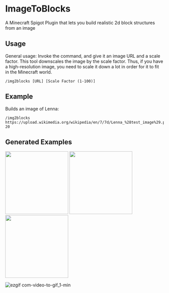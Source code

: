 # ImageToBlocks
A Minecraft Spigot Plugin that lets you build realistic 2d block structures from an image

## Usage
General usage: Invoke the command, and give it an image URL and a scale factor. 
This tool downscales the image by the scale factor. Thus, if you have a high-resolution image, you need to scale it down a lot in order for it to fit in the Minecraft world. 
```
/img2blocks [URL] [Scale Factor (1-100)]
```

## Example
Builds an image of Lenna:
```
/img2blocks https://upload.wikimedia.org/wikipedia/en/7/7d/Lenna_%28test_image%29.png 20
```

## Generated Examples

<img style="display:inline-block" src="https://github.com/travisjayday/ImageToBlocks/assets/10280490/297d1cfd-1fbb-463c-b190-cd68fd0151ba" height="200px"/>
<img style="display:inline-block"  src="https://github.com/travisjayday/ImageToBlocks/assets/10280490/16ff735b-5ee5-4c1a-8c34-9d0ac0664153" height="200px"/>
<img src="https://github.com/travisjayday/ImageToBlocks/assets/10280490/01f0a56f-eea0-46cc-b09a-aa4d3da968c1" height="200px"/>

![ezgif com-video-to-gif_1-min](https://github.com/travisjayday/ImageToBlocks/assets/10280490/801c886d-1d7c-44f0-85f1-bf0eb50431a1)
